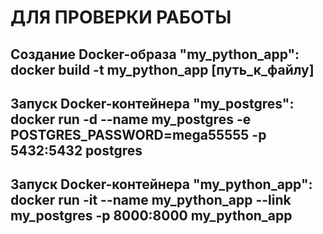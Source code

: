 ДЛЯ ПРОВЕРКИ РАБОТЫ
=========================================================================================
Создание Docker-образа "my_python_app":
docker build -t my_python_app [путь_к_файлу]
-----------------------------------------------------------------------------------------
Запуск Docker-контейнера "my_postgres":
docker run -d --name my_postgres -e POSTGRES_PASSWORD=mega55555 -p 5432:5432 postgres
-----------------------------------------------------------------------------------------
Запуск Docker-контейнера "my_python_app":
docker run -it --name my_python_app --link my_postgres -p 8000:8000 my_python_app
-----------------------------------------------------------------------------------------
